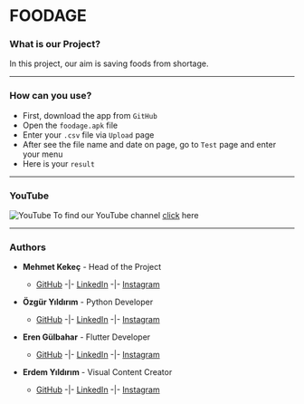 # FOODAGE
### **What is our Project?**
In this project, our aim is saving foods from shortage.

***

### **How can you use?**
+ First, download the app from `GitHub`
+ Open the `foodage.apk` file
+ Enter your `.csv` file via `Upload` page
+ After see the file name and date on page, go to `Test` page and enter your menu
+ Here is your `result`

***

### **YouTube**
![YouTube](https://www.youtube.com/s/desktop/2d97f03c/img/favicon.ico) To find our YouTube channel [click](https://youtube.com/@foodage23?si=8ugee22ZdCT9l4q9) here

***

### **Authors**
* __Mehmet Kekeç__ - Head of the Project
  * [GitHub](https://github.com/membuk "Mehmet GitHub") -|- [LinkedIn](www.linkedin.com/in/mehmet-kekeç "Mehmet LinkedIn") -|- [Instagram](https://www.instagram.com/membuk/ "Mehmet Instagram")

* __Özgür Yıldırım__ - Python Developer
  * [GitHub](https://github.com/OzgurYldrm "Özgür GitHub") -|- [LinkedIn](www.linkedin.com/in/mehmet-kekeç "Özgür LinkedIn") -|- [Instagram](https://www.instagram.com/0zgur_yldrm/ "Özgür Instagram")
  
* __Eren Gülbahar__ - Flutter Developer
  * [GitHub](https://github.com/erenglbhr "Eren GitHub") -|- [LinkedIn](https://www.linkedin.com/in/eren-g%C3%BClbahar-2534ba274/ "Eren LinkedIn") -|- [Instagram](https://www.instagram.com/eren_glbhr/ "Eren Instagram")

* __Erdem Yıldırım__ - Visual Content Creator
  * [GitHub](https://github.com/merdm "Erdem GitHub") -|- [LinkedIn](www.linkedin.com/in/mehmet-kekeç "Erdem LinkedIn") -|- [Instagram](https://www.instagram.com/merrdem_/ "Erdem Instagram")